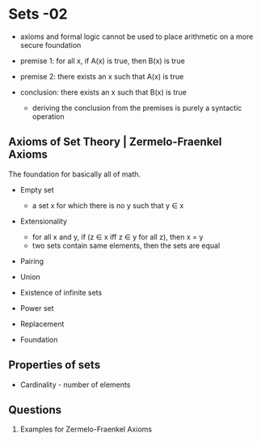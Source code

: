 # Sets -02

* axioms and formal logic cannot be used to place arithmetic on a more secure foundation

* premise 1: for all x, if A(x) is true, then B(x) is true
* premise 2: there exists an x such that A(x) is true
* conclusion: there exists an x such that B(x) is true

  - deriving the conclusion from the premises is purely a syntactic operation

## Axioms of Set Theory | Zermelo-Fraenkel Axioms

The foundation for basically all of math.

* Empty set
  - a set x for which there is no y such that y ∈ x

* Extensionality
  - for all x and y, if (z ∈ x iff z ∈ y for all z), then x = y
  - two sets contain same elements, then the sets are equal

* Pairing
* Union
* Existence of infinite sets
* Power set
* Replacement
* Foundation

## Properties of sets

* Cardinality - number of elements



## Questions

1) Examples for Zermelo-Fraenkel Axioms
